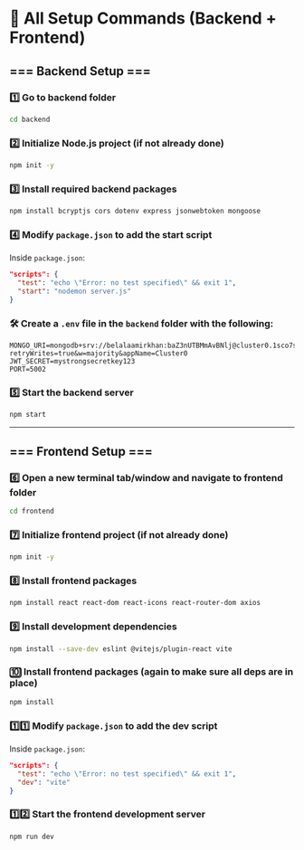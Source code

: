 # 🔧 All Setup Commands (Backend + Frontend)

## === Backend Setup ===

### 1️⃣ Go to backend folder
```bash
cd backend
```

### 2️⃣ Initialize Node.js project (if not already done)
```bash
npm init -y
```

### 3️⃣ Install required backend packages
```bash
npm install bcryptjs cors dotenv express jsonwebtoken mongoose
```

### 4️⃣ Modify `package.json` to add the start script
Inside `package.json`:
```json
"scripts": {
  "test": "echo \"Error: no test specified\" && exit 1",
  "start": "nodemon server.js"
}
```

### 🛠️ Create a `.env` file in the `backend` folder with the following:
```env
MONGO_URI=mongodb+srv://belalaamirkhan:baZ3nUTBMmAvBNlj@cluster0.1sco7s6.mongodb.net/?retryWrites=true&w=majority&appName=Cluster0
JWT_SECRET=mystrongsecretkey123
PORT=5002
```

### 5️⃣ Start the backend server
```bash
npm start
```

---

## === Frontend Setup ===

### 6️⃣ Open a new terminal tab/window and navigate to frontend folder
```bash
cd frontend
```

### 7️⃣ Initialize frontend project (if not already done)
```bash
npm init -y
```

### 8️⃣ Install frontend packages
```bash
npm install react react-dom react-icons react-router-dom axios
```

### 9️⃣ Install development dependencies
```bash
npm install --save-dev eslint @vitejs/plugin-react vite
```

### 🔟 Install frontend packages (again to make sure all deps are in place)
```bash
npm install
```

### 1️⃣1️⃣ Modify `package.json` to add the dev script
Inside `package.json`:
```json
"scripts": {
  "test": "echo \"Error: no test specified\" && exit 1",
  "dev": "vite"
}
```

### 1️⃣2️⃣ Start the frontend development server
```bash
npm run dev
```
